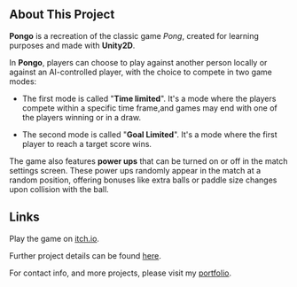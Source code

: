 ## About This Project

**Pongo** is a recreation of the classic game *Pong*, created for learning purposes and made with **Unity2D**.

In **Pongo**, players can choose to play against another person locally or against an AI-controlled player, with the choice to compete in two game modes:

- The first mode is called "**Time limited**". It's a mode where the players compete within a specific time frame,and games may end with one of the players winning or in a draw.

- The second mode is called "**Goal Limited**". It's a mode where the first player to reach a target score wins. 

The game also features **power ups** that can be turned on or off in the match settings screen. These power ups randomly appear in the match at a random position, offering bonuses like extra balls or paddle size changes upon collision with the ball. 

## Links

 Play the game on [itch.io](https://kamelmahjoub.itch.io/pongo).

 Further project details can be found [here](https://kamelmahjoub.wixsite.com/portfolio/pongo). 

 For contact info, and more projects, please visit my [portfolio](https://kamelmahjoub.wixsite.com/portfolio).


 

 
